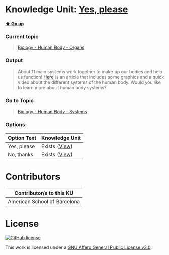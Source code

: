 # Knowledge Unit: [Yes, please](../../knowledge_units/biology-human-body-organs/yes-please.md)

#### [:arrow_up: Go up](../../topics/biology-human-body-organs.md)
### Current topic
> [Biology - Human Body - Organs](../../topics/biology-human-body-organs.md)
### Output
> About 11 main systems work together to make up our bodies and help us function! [Here](http://cardenasbio.weebly.com/body-systems.html) is an article that includes some graphics and a quick video about the different systems of the human body. Would you like to learn more about human body systems?
### Go to Topic
> [Biology - Human Body - Systems](../../topics/biology-human-body-systems.md)

### Options: 

| Option Text | Knowledge Unit |
| - | - |  
| Yes, please  |  Exists ([View](../../knowledge_units/biology-human-body-systems/yes-please.md))  |  
| No, thanks  |  Exists ([View](../../knowledge_units/biology-human-body-systems/no-thanks.md))  | 

# Contributors

| Contributor/s to this KU |
| - | 
| American School of Barcelona |

# License
[![GitHub license](https://img.shields.io/github/license/inbrainz/cerebro)](https://github.com/inbrainz/cerebro/blob/master/LICENSE)

This work is licensed under a [GNU Affero General Public License v3.0](https://www.gnu.org/licenses/agpl-3.0.txt).